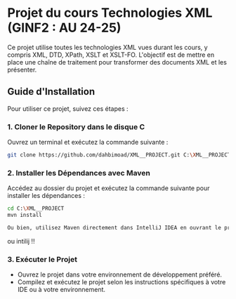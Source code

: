 # Projet du cours Technologies XML (GINF2 : AU 24-25)

Ce projet utilise toutes les technologies XML vues durant les cours, y compris XML, DTD, XPath, XSLT et XSLT-FO. L'objectif est de mettre en place une chaîne de traitement pour transformer des documents XML et les présenter.

## Guide d'Installation

Pour utiliser ce projet, suivez ces étapes :

### 1. Cloner le Repository dans le disque C

Ouvrez un terminal et exécutez la commande suivante :

```bash
git clone https://github.com/dahbimoad/XML__PROJECT.git C:\XML__PROJECT
```

### 2. Installer les Dépendances avec Maven

Accédez au dossier du projet et exécutez la commande suivante pour installer les dépendances :

```bash
cd C:\XML__PROJECT
mvn install

Ou bien, utilisez Maven directement dans IntelliJ IDEA en ouvrant le projet, puis en allant dans `View` > `Tool Windows` > `Maven` et en exécutant `install`.
```
ou intilij !!
### 3. Exécuter le Projet

- Ouvrez le projet dans votre environnement de développement préféré.
- Compilez et exécutez le projet selon les instructions spécifiques à votre IDE ou à votre environnement.
